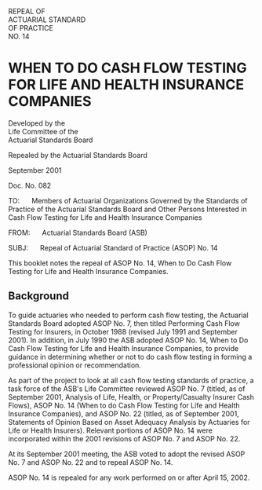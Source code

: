 REPEAL OF<br>ACTUARIAL STANDARD<br>OF PRACTICE<br>NO. 14

# WHEN TO DO CASH FLOW TESTING FOR LIFE AND HEALTH INSURANCE COMPANIES 

Developed by the<br>Life Committee of the<br>Actuarial Standards Board

Repealed by the Actuarial Standards Board

September 2001

Doc. No. 082

TO: $\quad$ Members of Actuarial Organizations Governed by the Standards of Practice of the Actuarial Standards Board and Other Persons Interested in Cash Flow Testing for Life and Health Insurance Companies

FROM: $\quad$ Actuarial Standards Board (ASB)

SUBJ: $\quad$ Repeal of Actuarial Standard of Practice (ASOP) No. 14

This booklet notes the repeal of ASOP No. 14, When to Do Cash Flow Testing for Life and Health Insurance Companies.

## Background

To guide actuaries who needed to perform cash flow testing, the Actuarial Standards Board adopted ASOP No. 7, then titled Performing Cash Flow Testing for Insurers, in October 1988 (revised July 1991 and September 2001). In addition, in July 1990 the ASB adopted ASOP No. 14, When to Do Cash Flow Testing for Life and Health Insurance Companies, to provide guidance in determining whether or not to do cash flow testing in forming a professional opinion or recommendation.

As part of the project to look at all cash flow testing standards of practice, a task force of the ASB's Life Committee reviewed ASOP No. 7 (titled, as of September 2001, Analysis of Life, Health, or Property/Casualty Insurer Cash Flows), ASOP No. 14 (When to do Cash Flow Testing for Life and Health Insurance Companies), and ASOP No. 22 (titled, as of September 2001, Statements of Opinion Based on Asset Adequacy Analysis by Actuaries for Life or Health Insurers). Relevant portions of ASOP No. 14 were incorporated within the 2001 revisions of ASOP No. 7 and ASOP No. 22.

At its September 2001 meeting, the ASB voted to adopt the revised ASOP No. 7 and ASOP No. 22 and to repeal ASOP No. 14.

ASOP No. 14 is repealed for any work performed on or after April 15, 2002.

